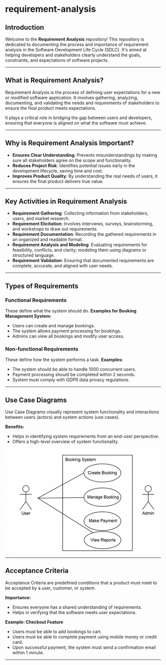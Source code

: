 # requirement-analysis


## Introduction
Welcome to the **Requirement Analysis** repository! This repository is dedicated to documenting the process and importance of requirement analysis in the Software Development Life Cycle (SDLC). It's aimed at helping developers and stakeholders clearly understand the goals, constraints, and expectations of software projects.

---

## What is Requirement Analysis?
Requirement Analysis is the process of defining user expectations for a new or modified software application. It involves gathering, analyzing, documenting, and validating the needs and requirements of stakeholders to ensure the final product meets expectations.

It plays a critical role in bridging the gap between users and developers, ensuring that everyone is aligned on what the software must achieve.

---

## Why is Requirement Analysis Important?
- **Ensures Clear Understanding**: Prevents misunderstandings by making sure all stakeholders agree on the scope and functionality.
- **Reduces Project Risk**: Identifies potential issues early in the development lifecycle, saving time and cost.
- **Improves Product Quality**: By understanding the real needs of users, it ensures the final product delivers true value.

---

## Key Activities in Requirement Analysis
- **Requirement Gathering**: Collecting information from stakeholders, users, and market research.
- **Requirement Elicitation**: Involves interviews, surveys, brainstorming, and workshops to draw out requirements.
- **Requirement Documentation**: Recording the gathered requirements in an organized and readable format.
- **Requirement Analysis and Modeling**: Evaluating requirements for feasibility, conflicts, and clarity; modeling them using diagrams or structured language.
- **Requirement Validation**: Ensuring that documented requirements are complete, accurate, and aligned with user needs.

---

## Types of Requirements

### Functional Requirements
These define what the system should do.
**Examples for Booking Management System:**
- Users can create and manage bookings.
- The system allows payment processing for bookings.
- Admins can view all bookings and modify user access.

### Non-functional Requirements
These define how the system performs a task.
**Examples:**
- The system should be able to handle 1000 concurrent users.
- Payment processing should be completed within 2 seconds.
- System must comply with GDPR data privacy regulations.

---

## Use Case Diagrams
Use Case Diagrams visually represent system functionality and interactions between users (actors) and system actions (use cases).

**Benefits:**
- Helps in identifying system requirements from an end-user perspective.
- Offers a high-level overview of system functionality.

![Use Case Diagram](alx-booking-uc.png)

---

## Acceptance Criteria
Acceptance Criteria are predefined conditions that a product must meet to be accepted by a user, customer, or system.

**Importance:**
- Ensures everyone has a shared understanding of requirements.
- Helps in verifying that the software meets user expectations.

**Example: Checkout Feature**
- Users must be able to add bookings to cart.
- Users must be able to complete payment using mobile money or credit card.
- Upon successful payment, the system must send a confirmation email within 1 minute.

---


